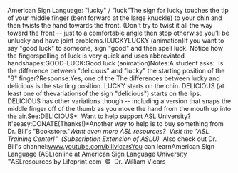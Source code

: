 American Sign Language: "lucky" 
		/ "luck"The sign for lucky touches the tip of your middle finger (bent 
			forward at the large knuckle) to your chin and then twists the hand 
			towards the front. (Don't try to twist it all the way toward the 
			front -- just to a comfortable angle then stop otherwise you'll be 
			unlucky and have joint problems.)LUCKYLUCKY (animation)If you want to say "good luck" to someone, sign "good" and then spell luck. 
  Notice how the fingerspelling of luck is very quick and uses abbreviated 
  handshapes:GOOD-LUCK:Good luck (animation)Notes:A student asks:  Is the difference between "delicious" and "lucky" the starting position of 
	the "8" finger?Response:Yes, one of the The differences between lucky and delicious 
	is the starting position.
	LUCKY starts on the chin.
	DELICIOUS (at least one of thevariationsof the sign "delicious") starts on 
	the lips.  DELICIOUS has other variations though -- including a version 
			that snaps the middle finger off of the thumb as you move the hand 
			from the mouth up into the air.See:DELICIOUS* 
Want to help support ASL University?  It'seasy:DONATE(Thanks!)*Another way to help is to buy something from Dr. Bill's "Bookstore."*Want even more ASL resources?  Visit the "ASL Training Center!"  (Subscription 
Extension of ASLU)*  Also check out Dr. Bill's channel:www.youtube.com/billvicarsYou can learnAmerican Sign Language (ASL)online at American Sign Language University ™ASLresources by Lifeprint.com  ©  Dr. William Vicars